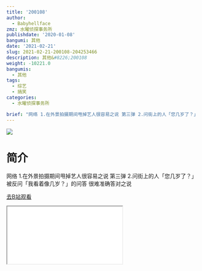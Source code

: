 ```yaml
---
title: '200108'
author:
  - Babyhellface
zmz: 水曜侦探事务所
publishdate: '2020-01-08'
bangumi: 其他
date: '2021-02-21'
slug: 2021-02-21-200108-204253466
description: 其他&#8226;200108
weight: -10221.0
bangumis:
  - 其他
tags:
  - 综艺
  - 搞笑
categories:
  - 水曜侦探事务所

brief: "网络 1.在外景拍摄期间甩掉艺人很容易之说 第三弹 2.问街上的人「您几岁了？」 被反问「我看着像几岁？」的问答 很难准确答对之说"
---
```

![](https://raw.githubusercontent.com/tcgriffith/owaraisite/master/static/tmpimg/7aece95d20bc9413b5f519f39b72c876c183568c.jpg.480.jpg)
# 简介  
网络
1.在外景拍摄期间甩掉艺人很容易之说 第三弹
2.问街上的人「您几岁了？」  被反问「我看着像几岁？」的问答 很难准确答对之说  

[去B站观看](https://www.bilibili.com/video/av204253466/)
<div class ="resp-container"><iframe class="testiframe" src="//player.bilibili.com/player.html?aid=204253466"", scrolling="no", allowfullscreen="true" > </iframe></div> 
